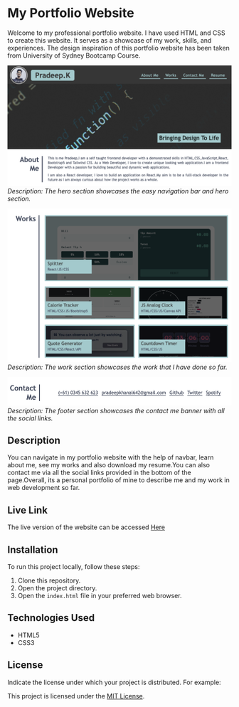 # My Portfolio Website

Welcome to my professional portfolio website. I have used HTML and CSS to create this website. It serves as a showcase of my work, skills, and experiences. The design inspiration of this portfolio website has been taken from University of Sydney Bootcamp Course.

![Hero Page](./assets/screenshots/hero-section.png)
_Description: The hero section showcases the easy navigation bar and hero section._

![Works Page](./assets/screenshots/work-section.png)
_Description: The work section showcases the work that I have done so far._

![Footer Page](./assets/screenshots/footer.png)
_Description: The footer section showcases the contact me banner with all the social links._

## Description

You can navigate in my portfolio website with the help of navbar, learn about me, see my works and also download my resume.You can also contact me via all the social links provided in the bottom of the page.Overall, its a personal portfolio of mine to describe me and my work in web development so far.

## Live Link

The live version of the website can be accessed <a href="https://pradeepkhanal23.github.io/my-portfolio/" target="_blank">Here</a>

## Installation

To run this project locally, follow these steps:

1. Clone this repository.
2. Open the project directory.
3. Open the `index.html` file in your preferred web browser.

## Technologies Used

- HTML5
- CSS3

## License

Indicate the license under which your project is distributed. For example:

This project is licensed under the [MIT License](LICENSE).
